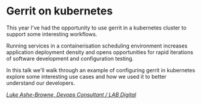 # Gerrit on kubernetes 

This year I've had the opportunity to use gerrit in a kubernetes cluster 
to support some interesting workflows.

Running services in a containerisation scheduling environment increases 
application deployment density and opens opportunities for rapid 
iterations of software development and configuration testing.

In this talk we'll walk through an example of configuring gerrit in 
kubernetes explore some interesting use cases and how we used it to 
better understand our developers.



*[Luke Ashe-Browne, Devops Consultant / LAB Digital](../speakers.md#anchor)*
